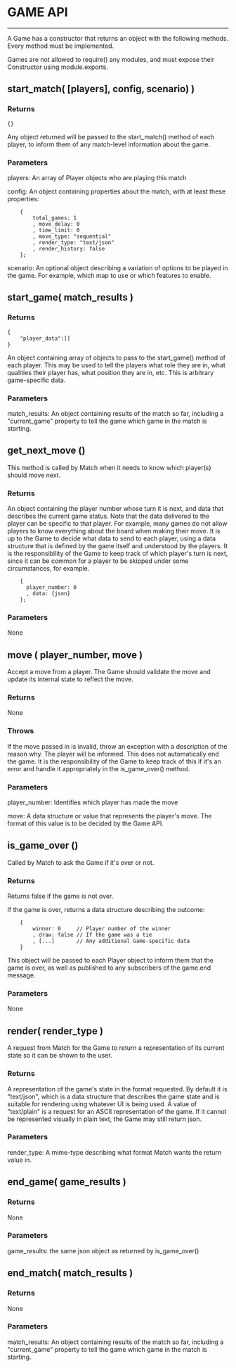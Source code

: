 # GAME API
----------

A Game has a constructor that returns an object with the following methods. Every method must be implemented.

Games are not allowed to require() any modules, and must expose their Constructor using module.exports.

## start_match( [players], config, scenario) )

### Returns
```
{}
```
Any object returned will be passed to the start_match() method of each player, to inform them of any match-level information about the game.

### Parameters

players: An array of Player objects who are playing this match

config: An object containing properties about the match, with at least these properties:
```
    {
        total_games: 1
        , move_delay: 0
        , time_limit: 0
        , move_type: "sequential"
        , render_type: "text/json"
        , render_history: false
    };
```

scenario: An optional object describing a variation of options to be played in the game. For example, which map to use or which features to enable.

## start_game( match_results )

### Returns
```
{
    "player_data":[] 
}
```
An object containing array of objects to pass to the start_game() method of each player. This may be used to tell the players what role they are in, what qualities their player has, what position they are in, etc. This is arbitrary game-specific data.

### Parameters

match_results: An object containing results of the match so far, including a "current_game" property to tell the game which game in the match is starting.

## get_next_move ()

This method is called by Match when it needs to know which player(s) should move next.

### Returns

An object containing the player number whose turn it is next, and data that describes the current game status. Note that the data delivered to the player can be specific to that player. For example, many games do not allow players to know everything about the board when making their move. It is up to the Game to decide what data to send to each player, using a data structure that is defined by the game itself and understood by the players. It is the responsibility of the Game to keep track of which player's turn is next, since it can be common for a player to be skipped under some circumstances, for example.
```
    {
      player_number: 0
      , data: {json}
    };
```
### Parameters

None

## move ( player_number, move )

Accept a move from a player. The Game should validate the move and update its internal state to reflect the move.

### Returns

None

### Throws

If the move passed in is invalid, throw an exception with a description of the reason why. The player will be informed. This does not automatically end the game. It is the responsibility of the Game to keep track of this if it's an error and handle it appropriately in the is_game_over() method.

### Parameters

player_number: Identifies which player has made the move

move: A data structure or value that represents the player's move. The format of this value is to be decided by the Game API.

## is_game_over ()

Called by Match to ask the Game if it's over or not.

### Returns

Returns false if the game is not over.

If the game is over, returns a data structure describing the outcome:
```
    {
        winner: 0     // Player number of the winner
        , draw: false // If the game was a tie
        , [...]       // Any additional Game-specific data
    }
```

This object will be passed to each Player object to inform them that the game is over, as well as published to any subscribers of the game.end message.

### Parameters

None

## render( render_type )

A request from Match for the Game to return a representation of its current state so it can be shown to the user.

### Returns

A representation of the game's state in the format requested. By default it is "text/json", which is a data structure that describes the game state and is suitable for rendering using whatever UI is being used. A value of "text/plain" is a request for an ASCII representation of the game. If it cannot be represented visually in plain text, the Game may still return json.

### Parameters

render_type: A mime-type describing what format Match wants the return value in.

## end_game( game_results )

### Returns

None

### Parameters

game_results: the same json object as returned by is_game_over()

## end_match( match_results )

### Returns

None

### Parameters

match_results: An object containing results of the match so far, including a "current_game" property to tell the game which game in the match is starting.

